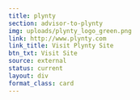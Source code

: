 ```yaml
---
title: plynty
section: advisor-to-plynty
img: uploads/plynty_logo_green.png
link: http://www.plynty.com
link_title: Visit Plynty Site
btn_txt: Visit Site
source: external
status: current
layout: div
format_class: card
---
```

